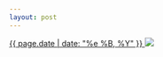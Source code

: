 ```yaml
---
layout: post
---
```


<p>
  <a href="/25">
    <time>{{ page.date | date: "%e %B, %Y" }}</time>
  </a>
  <a href="/25"><img src="{{ site.assets_url }}/25.jpg"/></a>
</p>
